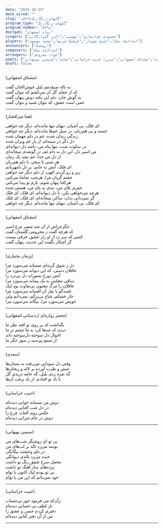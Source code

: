 ```yaml
---
date: "2025-10-14"
date_aired: ""
slug: "گلهای-رنگارنگ/۵۲۹ب"
program_type: "گلهای-رنگارنگ"
program_number: "۵۲۹ب"
dastgah: "بیات اصفهان"
singers: ["محمودی خوانساری","مهستی","اکبر گلپایگانی"]
players: ["اسدالله ملک","جلیل شهناز","فرهنگ شریف","محمد موسوی"]
announcers: ["روشنک"]
composers: ["اسدالله ملک"]
arrangers: ["جواد معروفی"]
poets: ["مجمر زواره‌ای اردستانی اصفهانی","هما میرافشار","پژمان بختیاری","مشتاق اصفهانی","میرزا حبیب خراسانی","سعدی","سیمین بهبهانی"]
draft: false
---
```


(مشتاق اصفهانی)

به ناله‌ صبح‌دمم بلبل خوش‌الحان گفت  
که از جفای گل آن می‌کشم که نتوان گفت  
به گوش جان، دلم این نکته دوش پنهان گفت  
غمی است عشق، که نتوان شنید و نتوان گفت  

---

(هما میرافشار)

ای فلک، بی آشیان، تنهای تنها مانده‌ام، دیگر چه خواهی  
خسته و بی هم‌زبان، در سیل غم‌ها مانده‌ام، دیگر چه خواهی  
زندگی زندان شده، غم در دلم مهمان شده  
دل دگر در سینه‌ام، از بار غم ویران شده  
در سکوت شب، تنها پناه من، باشد دل دیوانه‌ای  
من اسیر دل، این دل به دام غم، در گوشه‌ی میخانه‌‌ای  
از دل من جدا، غم نشد یک زمان  
هر شبی تا سحر، با دلم هم‌زبان  
ای فلک، آتش به جانم، بر دلِ نامهربانم  
زیر و رو گردی الهی، از دلم دیگر چه خواهی  
چشم گریان مرا، هرشب تماشا می‌کنی  
هرکجا پنهان شوم، بازم تو پیدا می‌کنی  
عمری بلای من، بندی به پای من، هستی‌ شده  
هرچه می‌خواهی بکن، با دل دیوانه‌ام، ای فلک، ای فلک  
گر نمی‌دانی بدان، ساکن میخانه‌ام، ای فلک، ای فلک  
ای فلک، بی آشیان، تنهای تنها مانده‌ام، دیگر چه خواهی  

---

(مشتاق اصفهانی)

جگرخراش از آن شد صفیر مرغ اسیر  
که هرچه گفت ز محرومی گلستان گفت  
کسی که سر زد از او راز عشق، فرقی نیست  
گر آشکار نگفت این حدیث، پنهان گفت  

---

(پژمان بختیاری)

دل ز شوق گریه‌ای مستانه می‌سوزد مرا  
عاقلان دستی، که این دیوانه می‌سوزد مرا  
آتش دوزخ نسوزاند دل بی‌درد را  
ساقی مجلس به یک پیمانه می‌سوزد مرا  
عاقلان را مرگ مجنون بی‌تفاوت بود لیک  
قصه‌گو با نقل آن افسانه می‌سوزد مرا  
خار خشکم، شاخ بی‌برگم، نمی‌دانم ولی  
خویش می‌سوزد مرا، بیگانه می‌سوزد مرا  

---

(مجمر زواره‌ای اردستانی اصفهانی)

نگذاشت که بر روی تو افتد نظر ما  
دیدی که چه‌ها کرد به ما چشم تر ما  
احوال دل سوخته دل‌سوخته داند  
از شمع بپرسید ز سوز جگر ما  

---

(سعدی)

وقتی دل سودایی می‌رفت به بستان‌ها  
عیش و طرب آورده بر لاله و ریحان‌ها  
گه نعره زدی بلبل، گه جامه دریدی گل  
با یاد تو افتادم، از یاد برفت آن‌ها  

---

(حبیب خراسانی)

دوش من مستانه خوابی دیده‌ام  
در دل شب آفتابی دیده‌ام  
عکس روی آفتاب چرخ را  
دوش در جام شرابی دیده‌ام  

---

(سیمین بهبهانی)

بی تو ای روشنگر شب‌های من  
بوسه می‌زد ناله بر لب‌های من  
در دلم وحشت بیگانگی  
خنده می‌زد ناله‌ی دیوانگی  
مخمل سرخ شفق رنگ تو داشت  
پرده‌های ساز آهنگ تو داشت  
بی تو بودم لیک اکنون با توام  
خود نمی‌دانم که این من یا توام  

---

(حبیب خراسانی)

زآن‌که می فرمود جور بی‌حساب  
باز لطف بی حسابی دیده‌ام  
دفتری کردم حسن و عشق را  
من از آن دفتر کتابی دیده‌ام

---